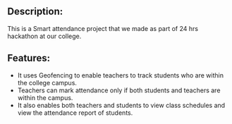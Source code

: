 ## Description:
This is a Smart attendance project that we made as part of 24 hrs hackathon at our college. 
## Features:
- It uses Geofencing to enable teachers to track students who are within the college campus.
- Teachers can mark attendance only if both students and teachers are within the campus.
- It also enables both teachers and students to view class schedules and view the attendance report of students.
